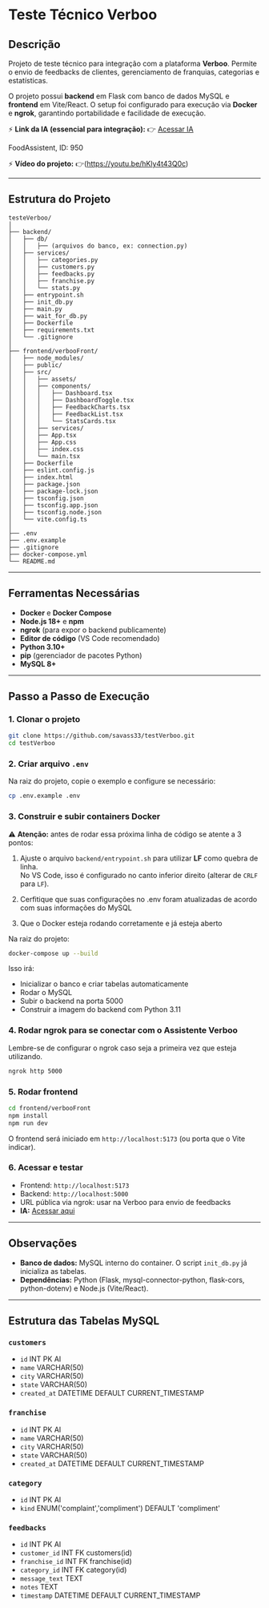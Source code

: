 # Teste Técnico Verboo

## Descrição

Projeto de teste técnico para integração com a plataforma **Verboo**.
Permite o envio de feedbacks de clientes, gerenciamento de franquias,
categorias e estatísticas.

O projeto possui **backend** em Flask com banco de dados MySQL e
**frontend** em Vite/React. O setup foi configurado para execução via
**Docker** e **ngrok**, garantindo portabilidade e facilidade de
execução.

⚡ **Link da IA (essencial para integração):** 👉 [Acessar
IA](https://rita.verbeux.com.br/generative/c30be119-2c91-427d-beff-32cad93ccdbd)

FoodAssistent, ID: 950

⚡ **Vídeo do projeto:** 👉(https://youtu.be/hKly4t43Q0c)


------------------------------------------------------------------------

## Estrutura do Projeto

    testeVerboo/
    │
    ├── backend/
    │   ├── db/
    │   │   ├── (arquivos do banco, ex: connection.py)
    │   ├── services/
    │   │   ├── categories.py
    │   │   ├── customers.py
    │   │   ├── feedbacks.py
    │   │   ├── franchise.py
    │   │   └── stats.py
    │   ├── entrypoint.sh
    │   ├── init_db.py
    │   ├── main.py
    │   ├── wait_for_db.py
    │   ├── Dockerfile
    │   ├── requirements.txt
    │   └── .gitignore
    │
    ├── frontend/verbooFront/
    │   ├── node_modules/
    │   ├── public/
    │   ├── src/
    │   │   ├── assets/
    │   │   ├── components/
    │   │   │   ├── Dashboard.tsx
    │   │   │   ├── DashboardToggle.tsx
    │   │   │   ├── FeedbackCharts.tsx
    │   │   │   ├── FeedbackList.tsx
    │   │   │   └── StatsCards.tsx
    │   │   ├── services/
    │   │   ├── App.tsx
    │   │   ├── App.css
    │   │   ├── index.css
    │   │   └── main.tsx
    │   ├── Dockerfile
    │   ├── eslint.config.js
    │   ├── index.html
    │   ├── package.json
    │   ├── package-lock.json
    │   ├── tsconfig.json
    │   ├── tsconfig.app.json
    │   ├── tsconfig.node.json
    │   └── vite.config.ts
    │
    ├── .env
    ├── .env.example
    ├── .gitignore
    ├── docker-compose.yml
    └── README.md

------------------------------------------------------------------------

## Ferramentas Necessárias

-   **Docker** e **Docker Compose**
-   **Node.js 18+** e **npm**
-   **ngrok** (para expor o backend publicamente)
-   **Editor de código** (VS Code recomendado)
-   **Python 3.10+**
-   **pip** (gerenciador de pacotes Python)
-   **MySQL 8+**

------------------------------------------------------------------------

## Passo a Passo de Execução

### 1. Clonar o projeto

``` bash
git clone https://github.com/savass33/testVerboo.git
cd testVerboo
```

### 2. Criar arquivo `.env`

Na raiz do projeto, copie o exemplo e configure se necessário:

``` bash
cp .env.example .env
```

### 3. Construir e subir containers Docker

⚠️ **Atenção:** antes de rodar essa próxima linha de código se atente a 3 pontos:

1. Ajuste o arquivo `backend/entrypoint.sh` para utilizar **LF** como quebra de linha.\
No VS Code, isso é configurado no canto inferior direito (alterar de
`CRLF` para `LF`).

2. Cerfitique que suas configurações no .env foram atualizadas de acordo com suas informações do MySQL

3. Que o Docker esteja rodando corretamente e já esteja aberto

Na raiz do projeto:

``` bash
docker-compose up --build
```

Isso irá:
* Inicializar o banco e criar tabelas automaticamente
* Rodar o MySQL
*  Subir o backend na porta 5000
*  Construir a imagem do backend com Python 3.11


### 4. Rodar ngrok para se conectar com o Assistente Verboo

Lembre-se de configurar o ngrok caso seja a primeira vez que esteja utilizando.

``` bash
ngrok http 5000
```

### 5. Rodar frontend

``` bash
cd frontend/verbooFront
npm install
npm run dev
```

O frontend será iniciado em `http://localhost:5173` (ou porta que o Vite
indicar).

### 6. Acessar e testar

-   Frontend: `http://localhost:5173`
-   Backend: `http://localhost:5000`
-   URL pública via ngrok: usar na Verboo para envio de feedbacks
-   **IA:** [Acessar
    aqui](https://rita.verbeux.com.br/generative/c30be119-2c91-427d-beff-32cad93ccdbd)

------------------------------------------------------------------------

## Observações

-   **Banco de dados:** MySQL interno do container. O script
    `init_db.py` já inicializa as tabelas.
-   **Dependências:** Python (Flask, mysql-connector-python, flask-cors,
    python-dotenv) e Node.js (Vite/React).

------------------------------------------------------------------------

## Estrutura das Tabelas MySQL

### `customers`

-   `id` INT PK AI
-   `name` VARCHAR(50)
-   `city` VARCHAR(50)
-   `state` VARCHAR(50)
-   `created_at` DATETIME DEFAULT CURRENT_TIMESTAMP

### `franchise`

-   `id` INT PK AI
-   `name` VARCHAR(50)
-   `city` VARCHAR(50)
-   `state` VARCHAR(50)
-   `created_at` DATETIME DEFAULT CURRENT_TIMESTAMP

### `category`

-   `id` INT PK AI
-   `kind` ENUM('complaint','compliment') DEFAULT 'compliment'

### `feedbacks`

-   `id` INT PK AI
-   `customer_id` INT FK customers(id)
-   `franchise_id` INT FK franchise(id)
-   `category_id` INT FK category(id)
-   `message_text` TEXT
-   `notes` TEXT
-   `timestamp` DATETIME DEFAULT CURRENT_TIMESTAMP




